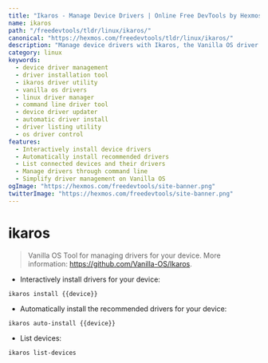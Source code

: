 ```yaml
---
title: "Ikaros - Manage Device Drivers | Online Free DevTools by Hexmos"
name: ikaros
path: "/freedevtools/tldr/linux/ikaros/"
canonical: "https://hexmos.com/freedevtools/tldr/linux/ikaros/"
description: "Manage device drivers with Ikaros, the Vanilla OS driver management tool. Easily install, update, and list device drivers. Free online tool, no registration required."
category: linux
keywords:
  - device driver management
  - driver installation tool
  - ikaros driver utility
  - vanilla os drivers
  - linux driver manager
  - command line driver tool
  - device driver updater
  - automatic driver install
  - driver listing utility
  - os driver control
features:
  - Interactively install device drivers
  - Automatically install recommended drivers
  - List connected devices and their drivers
  - Manage drivers through command line
  - Simplify driver management on Vanilla OS
ogImage: "https://hexmos.com/freedevtools/site-banner.png"
twitterImage: "https://hexmos.com/freedevtools/site-banner.png"
---
```


# ikaros

> Vanilla OS Tool for managing drivers for your device.
> More information: <https://github.com/Vanilla-OS/Ikaros>.

- Interactively install drivers for your device:

`ikaros install {{device}}`

- Automatically install the recommended drivers for your device:

`ikaros auto-install {{device}}`

- List devices:

`ikaros list-devices`
